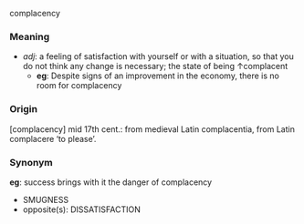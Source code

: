 complacency
### Meaning
+ _adj_: a feeling of satisfaction with yourself or with a situation, so that you do not think any change is necessary; the state of being ↑complacent
	+ __eg__: Despite signs of an improvement in the economy, there is no room for complacency

### Origin

[complacency] mid 17th cent.: from medieval Latin complacentia, from Latin complacere ‘to please’.

### Synonym

__eg__: success brings with it the danger of complacency

+ SMUGNESS
+ opposite(s): DISSATISFACTION


